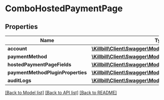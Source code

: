 # ComboHostedPaymentPage

## Properties
Name | Type | Description | Notes
------------ | ------------- | ------------- | -------------
**account** | [**\Killbill\Client\Swagger\Model\Account**](Account.md) |  | [optional] 
**paymentMethod** | [**\Killbill\Client\Swagger\Model\PaymentMethod**](PaymentMethod.md) |  | [optional] 
**hostedPaymentPageFields** | [**\Killbill\Client\Swagger\Model\HostedPaymentPageFields**](HostedPaymentPageFields.md) |  | [optional] 
**paymentMethodPluginProperties** | [**\Killbill\Client\Swagger\Model\PluginProperty[]**](PluginProperty.md) |  | [optional] 
**auditLogs** | [**\Killbill\Client\Swagger\Model\AuditLog[]**](AuditLog.md) |  | [optional] 

[[Back to Model list]](../README.md#documentation-for-models) [[Back to API list]](../README.md#documentation-for-api-endpoints) [[Back to README]](../README.md)


